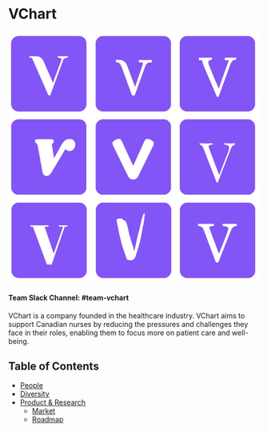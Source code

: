 # VChart

![Team Logo](./logo.jpeg)

#### Team Slack Channel: #team\-vchart

VChart is a company founded in the healthcare industry. VChart aims to support Canadian nurses by reducing the pressures and challenges they face in their roles, enabling them to focus more on patient care and well-being.

Table of Contents
---

- [People](./team/)
- [Diversity](./team/diversity.md)
- [Product & Research](./product_research/)
    - [Market](./product_research/market.md)
    - [Roadmap](./product_research/roadmap.md)
